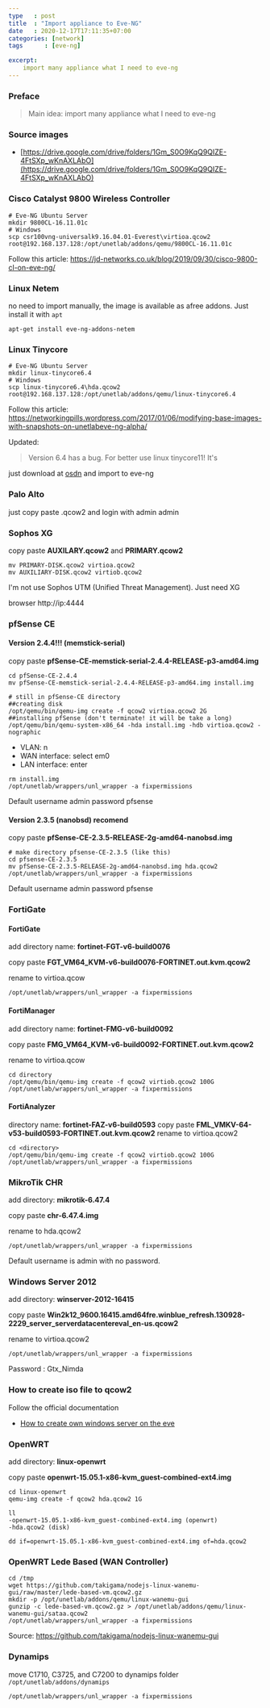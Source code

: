 ```yaml
---
type   : post
title  : "Import appliance to Eve-NG"
date   : 2020-12-17T17:11:35+07:00
categories: [network]
tags      : [eve-ng]

excerpt:
    import many appliance what I need to eve-ng
---
```


### Preface
>Main idea: import many appliance what I need to eve-ng

### Source images
- [https://drive.google.com/drive/folders/1Gm_S0O9KqQ9QIZE-4FtSXp_wKnAXLAbO](https://drive.google.com/drive/folders/1Gm_S0O9KqQ9QIZE-4FtSXp_wKnAXLAbO)

### Cisco Catalyst 9800 Wireless Controller
```
# Eve-NG Ubuntu Server
mkdir 9800CL-16.11.01c
# Windows
scp csr100vng-universalk9.16.04.01-Everest\virtioa.qcow2 root@192.168.137.128:/opt/unetlab/addons/qemu/9800CL-16.11.01c
```

Follow this article: https://jd-networks.co.uk/blog/2019/09/30/cisco-9800-cl-on-eve-ng/

### Linux Netem
no need to import manually, the image is available as afree addons. Just install it with ```apt```

    apt-get install eve-ng-addons-netem

### Linux Tinycore
```
# Eve-NG Ubuntu Server
mkdir linux-tinycore6.4
# Windows
scp linux-tinycore6.4\hda.qcow2 root@192.168.137.128:/opt/unetlab/addons/qemu/linux-tinycore6.4
```

Follow this article: https://networkingpills.wordpress.com/2017/01/06/modifying-base-images-with-snapshots-on-unetlabeve-ng-alpha/

Updated:
> Version 6.4 has a bug. For better use linux tinycore11!
It's

just download at [osdn](https://osdn.net/projects/sfnet_qcow2image/downloads/TinyCoreLinux/TinyCoreLinuxGUI.qcow2/) and import to eve-ng

### Palo Alto
just copy paste .qcow2 and login with admin admin

### Sophos XG
copy paste **AUXILARY.qcow2** and **PRIMARY.qcow2**

    mv PRIMARY-DISK.qcow2 virtioa.qcow2
    mv AUXILIARY-DISK.qcow2 virtiob.qcow2

I'm not use Sophos UTM (Unified Threat Management). Just need XG

browser http://ip:4444

### pfSense CE
#### Version 2.4.4!!! (memstick-serial)
copy paste **pfSense-CE-memstick-serial-2.4.4-RELEASE-p3-amd64.img**
```
cd pfSense-CE-2.4.4
mv pfSense-CE-memstick-serial-2.4.4-RELEASE-p3-amd64.img install.img

# still in pfSense-CE directory
##creating disk
/opt/qemu/bin/qemu-img create -f qcow2 virtioa.qcow2 2G
##installing pfSense (don't terminate! it will be take a long)
/opt/qemu/bin/qemu-system-x86_64 -hda install.img -hdb virtioa.qcow2 -nographic
```

- VLAN: n
- WAN interface: select em0
- LAN interface: enter

```
rm install.img
/opt/unetlab/wrappers/unl_wrapper -a fixpermissions
```

Default username admin password pfsense

#### Version 2.3.5 (nanobsd) recomend
copy paste **pfSense-CE-2.3.5-RELEASE-2g-amd64-nanobsd.img**

```
# make directory pfsense-CE-2.3.5 (like this)
cd pfsense-CE-2.3.5
mv pfSense-CE-2.3.5-RELEASE-2g-amd64-nanobsd.img hda.qcow2
/opt/unetlab/wrappers/unl_wrapper -a fixpermissions
```

Default username admin password pfsense

### FortiGate
#### FortiGate
add directory name: **fortinet-FGT-v6-build0076**

copy paste **FGT_VM64_KVM-v6-build0076-FORTINET.out.kvm.qcow2**

rename to virtioa.qcow
```
/opt/unetlab/wrappers/unl_wrapper -a fixpermissions
```

#### FortiManager
add directory name: **fortinet-FMG-v6-build0092**

copy paste **FMG_VM64_KVM-v6-build0092-FORTINET.out.kvm.qcow2**

rename to virtioa.qcow

```
cd directory
/opt/qemu/bin/qemu-img create -f qcow2 virtiob.qcow2 100G
/opt/unetlab/wrappers/unl_wrapper -a fixpermissions
```

#### FortiAnalyzer
directory name: **fortinet-FAZ-v6-build0593**
copy paste **FML_VMKV-64-v53-build0593-FORTINET.out.kvm.qcow2**
rename to virtioa.qcow2

```
cd <directory>
/opt/qemu/bin/qemu-img create -f qcow2 virtiob.qcow2 100G
/opt/unetlab/wrappers/unl_wrapper -a fixpermissions
```

### MikroTik CHR
add directory: **mikrotik-6.47.4**

copy paste **chr-6.47.4.img**

rename to hda.qcow2

```
/opt/unetlab/wrappers/unl_wrapper -a fixpermissions
```

Default username is admin with no password.


### Windows Server 2012
add directory: **winserver-2012-16415**

copy paste **Win2k12_9600.16415.amd64fre.winblue_refresh.130928-2229_server_serverdatacentereval_en-us.qcow2**

rename to virtioa.qcow2

```
/opt/unetlab/wrappers/unl_wrapper -a fixpermissions
```

Password : Gtx_Nimda

### How to create iso file to qcow2
Follow the official documentation
- [How to create own windows server on the eve](https://www.eve-ng.net/index.php/documentation/howtos/howto-create-own-windows-server-on-the-eve/)

### OpenWRT
add directory: **linux-openwrt**

copy paste **openwrt-15.05.1-x86-kvm_guest-combined-ext4.img**

```
cd linux-openwrt
qemu-img create -f qcow2 hda.qcow2 1G

ll
-openwrt-15.05.1-x86-kvm_guest-combined-ext4.img (openwrt)
-hda.qcow2 (disk)

dd if=openwrt-15.05.1-x86-kvm_guest-combined-ext4.img of=hda.qcow2
```

### OpenWRT Lede Based (WAN Controller)
```
cd /tmp
wget https://github.com/takigama/nodejs-linux-wanemu-gui/raw/master/lede-based-vm.qcow2.gz
mkdir -p /opt/unetlab/addons/qemu/linux-wanemu-gui
gunzip -c lede-based-vm.qcow2.gz > /opt/unetlab/addons/qemu/linux-wanemu-gui/sataa.qcow2
/opt/unetlab/wrappers/unl_wrapper -a fixpermissions
```

Source: https://github.com/takigama/nodejs-linux-wanemu-gui

### Dynamips
move C1710, C3725, and C7200 to dynamips folder ```/opt/unetlab/addons/dynamips```
```
/opt/unetlab/wrappers/unl_wrapper -a fixpermissions
```
